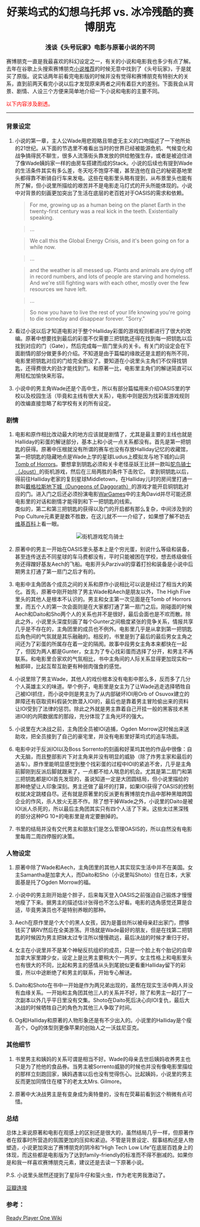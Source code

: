 <h1 align="center"> 好莱坞式的幻想乌托邦 vs. 冰冷残酷的赛博朋克 </h1>
<h3 align="center"> 浅谈《头号玩家》电影与原著小说的不同 </h3>

赛博朋克一直是我最喜欢的科幻设定之一，有关的小说和电影我也多少有点了解。去年在谷歌上头搜索赛博朋克[小说推荐](https://www.cyberpunks.com/five-cyberpunk-books-youve-gotta-read/)的时候无意中找到了《头号玩家》，于是就买了原版。说实话两年前看完电影版的时候并没有觉得和赛博朋克有特别大的关系，直到前两天看完小说以后才发现原来两者之间有着巨大的差别。下面我会从背景、剧情、人设三个方便来简单地介绍一下小说和电影的主要不同。

<span style="color:red">以下内容涉及剧透。</span>

---

### 背景设定
1. 小说的第一章，主人公Wade用悲观略且带虚无主义的口吻描述了一下他所处的21世纪。从下面的节选里不难看出当时的世界已经被能源危机、气候变化和战争搞得民不聊生，很多人流落街头靠发放的供给勉强生存，或者是被迫住进了像Wade姨妈家一样的由房车搭建而成的Stack。小说的后续也有提到Wade的生活条件其实有多么差，冬天吃不饱穿不暖，甚至连他在自己的秘密基地里头都得靠不断骑自行车来发电。这些在电影里头略有提到，从布景里头也能有所了解，但小说里所描绘的艰苦并不是电影走马灯式的开头所能体现的。小说中对背景的刻画更加突出了生活在底层的老百姓对于OASIS的需求和依赖。
   > For me, growing up as a human being on the planet Earth in the twenty-first century was a real kick in the teeth. Existentially speaking.
   
   > ... 

   > We call this the Global Energy Crisis, and it's been going on for a while now.

   > ...

   > and the weather is all messed up. Plants and animals are dying off in record numbers, and lots of people are starving and homeless. And we're still fighting wars with each other, mostly over the few resources we have left.

   > ...

   > So now you have to live the rest of your life knowing you're going to die someday and disappear forever.
   "Sorry."


2. 看过小说以后才知道电影对于整个Halliday彩蛋的游戏规则都进行了很大的改编。原著中想要找到最后的彩蛋不仅需要三把钥匙还得在找到每一把钥匙以后找到对应的门（Gate），然后完成每一扇门里头的关卡。有关门的设定会在下面剧情的部分做更多的介绍。不知道是由于篇幅的缘故还是主题的有所不同，电影里把钥匙对应的门给完全删没了。要知道在小说里头主角们不仅得找钥匙，还得费很大的劲才能找到门。和原著一比，电影里主角们的解谜简直可以用轻松加愉快来形容。


3. 小说中的男主角Wade还是个高中生，所以有部分篇幅用来介绍OASIS里的学校以及校园生活（毕竟和主线有很大关系），电影中则是因为找彩蛋游戏规则的改编直接忽略了和学校有关的所有设定。


### 剧情
1. 电影和原作相比改动最大的地方应该就是剧情了，尤其是最主要的主线也就是Halliday的彩蛋的解谜部分，基本上和小说一点关系都没有。首先是第一把钥匙的获得。原著中压根就没有所谓的赛车也没有存放Halliday记忆的收藏馆，第一把钥匙的隐藏地点是Wade上学的星球Ludus上模拟龙与地下城的山洞[Tomb of Horrors](https://en.wikipedia.org/wiki/Tomb_of_Horrors)。要想拿到钥匙必须和关卡老怪巫妖王比拼一款叫[鸵鸟骑士（Joust）](https://en.wikipedia.org/wiki/Joust_(video_game))的街机游戏，然后在三局两胜的条件下击败它。
拿到铜钥匙以后，得前往Halliday老家的复刻星球Middletown，在Halliday儿时的房间里打通一款叫[戴格拉斯地下城（Dungeons of Daggorath）](https://en.wikipedia.org/wiki/Dungeons_of_Daggorath)的游戏才能开启铜钥匙对应的门。进入门之后还必须扮演电影[WarGames](https://en.wikipedia.org/wiki/WarGames)中的主角David并尽可能还原电影里的对话和剧情才能得到和下一把钥匙的线索。</br>
类似的，第二和第三把钥匙的获得以及门的开启都有那么复杂，中间涉及到的Pop Culture元素更是数不胜数，在这儿就不一一介绍了，如果想了解不妨去[维基百科](https://en.wikipedia.org/wiki/Ready_Player_One)上看一眼。

<p align="center">
  <img src="/siyuans-hub/contents/posts/ready-player-one/joust.jpeg" alt="街机游戏鸵鸟骑士" />
</p>



2. 原著中的男主一开始在OASIS里头基本上是个穷光蛋，别说什么等级和装备，甚至连传送去不同星球的车马费都没有，平时只能被困在学校，想去练级做任务还得蹭好基友Aech的飞船。电影开头Parzival的穿着打扮和装备是小说中后期男主打通了第一扇门之后才有的。


3. 电影中主角团各个成员之间的关系和原作小说相比可以说是经过了相当大的美化。首先，原著中刚开始除了男主Wade和Aech是朋友以外，The High Five里头的其他人是根本不认识的。男主和女主第一次见面是在Tomb of Horrors里，而五个人的第一次会面则是在大家都打通了第一扇门之后。刚碰面的时候Aech和Daito和Sho两个人的关系也并不是很好，最后会面也是不欢而散。除此之外，小说里头深度刻画了每个Gunter之间极度紧张的竞争关系，情报共享几乎是不存在的，主角团里的成员也不例外。电影里几乎是从拿到第一把钥匙后角色间的气氛就是其乐融融的。相反的，书里是到了最后的最后男女主角之间还为了彩蛋的所属存在着一定的隔阂。故事中段男女主角本来都快在一起了，但因为两人都是Gunter，女主为了专心找彩蛋而选择了分开，和男主不再联系。和电影里合家欢的气氛相比，书中主角间的人际关系显得更加现实和一触即碎，比起互帮互助更有种弱肉强食的感觉。


4. 小说里除了男主Wade，其他人的戏份根本没有电影中那么多，反而多了几分个人英雄主义的味道。举个例子，电影里是女主为了让Wade逃走选择牺牲自己被IOI抓住，而小说中则是男主为了从内部破坏IOI用Orb of Osuvox建立的屏障还有窃取资料假装欠款潜入IOI的，最后也是靠着男主冒险偷出来的资料让IOI受到了法律的惩罚。除此之外就是男主靠着自己开挂一般的黑客技术黑进IOI的内网数据库的那段，充分体现了主角光环的强大。


5. 小说里在大决战之前，主角团全员被IOI追捕，Ogden Morrow这时候出来送助攻，把全员接到了自己的豪宅里，并没有电影里好莱坞式的追车场面。


6. 电影中对于反派IOI以及Boss Sorrento的刻画和好莱坞其他的作品中很像：自大无脑，而且整部影片下对主角来并没有明显的威胁（除了炸男主家和最后的追车）。原作里能明显感觉到整个找彩蛋的过程中IOI的紧追不舍，几乎是主角前脚刚到反派后脚就跟来了，一点都不给人喘息的机会。尤其是第二扇门和第三把钥匙都是IOI首先发现的，虽说知道一定是大团圆结局，但小说里描绘的那种绝望让人印象深刻。男主还做了最坏的打算，如果IOI获得了OASIS的控制权就决定跳楼自尽。还有就是原著里的反派更有赛博朋克作品中那种黑暗跨国企业的作风，杀人放火无恶不作。除了想干掉Wade之外，小说里的Daito是被IOI派人杀死的，所以最后主角团其实只有四个人活了下来。这些太过黑深残的部分这种PG 10+的电影里是肯定要删掉的。


7. 书里的结局并没有交代男主和朋友们是怎么管理OASIS的，所以自然没有电影里每周二周四停服的决策。

### 人物设定
1. 原著中除了Wade和Aech，主角团里的其他人其实现实生活中并不在美国。女主Samantha是加拿大人，而Daito和Sho（小说里叫Shoto）住在日本，大家面基是托了Ogden Morrow的福。


2. 小说中的男主刚开始是个胖子，后来每天登入OASIS之前强迫自己锻炼才慢慢地瘦了下来。据男主的描述估计张得也不怎么好看。电影的选角感觉还算是合适，毕竟男演员也不是特别养眼的那种。


3. Aech在原作里是个大个的黑人女孩，因为是蕾丝所以被母亲赶出家门，攒够钱买了辆RV然后在全美游荡。开场就是Wade最好的朋友，但是在找第二把钥匙的时候因为男主把妹太过专注所以慢慢疏远，最后决战的时候才重归于好。


4. 女主在小说里并不是某个神秘反抗组织的成员，只是一个脸上有个胎记的自卑加拿大家里蹲少女，设定上是比男主要稍大个一两岁。女主性格上和电影里头也有很大的不同，比起和男主的感情从头到尾貌似更看重Halliday留下的彩蛋，所以中途断绝了和男主的联系，开始专心解谜。


5. Daito和Shoto在书中一开始是作为两兄弟出现的，虽然在现实生活中两人并没有血缘关系。一开始和主角团其他三人的关系并不好，除了和男主一起打了一次副本以外几乎平日里没有交集。Shoto在Daito死后决心向IOI复仇，最后大决战的时候牺牲自己的角色为其他三人争取了时间。


6. Og和Halliday和原著的人物形象还是有不少出入的。小说里的Halliday是个瘦高个，Og的体型则更像苹果的创始人之一沃兹尼亚克。



### 其他细节
1. 书里男主和姨妈的关系可谓是相当不好。Wade的母亲去世后姨妈收养男主也只是为了抢他的食品券。当男主被Sorrento威胁的时候也并没有像电影里描绘的那样立刻跑回家，姨妈遇害以后也没有觉得伤心。比起姨妈，小说里的男主反而更加同情住在楼下的老太太Mrs. Gilmore。

2. 原著中大决战男主是有变身成为奥特曼的，没有在荧幕前看到这个稍微有点可惜。


### 总结
总体上来说原著和电影在观感上的区别还是很大的，虽然结局几乎一样，但原著作者在叙事时所营造的氛围更加的压抑和紧迫。不管是背景设定、叙事结构还是人物塑造，小说更加突出了赛博朋克的阴冷和”High Tech Low Life“在底层百姓身上的体现，而这些都是电影版为了达到family-friendly的标准而不得不删减的。如果你是和我一样喜欢赛博朋克元素，建议还是去读一下原著小说。


P.S. 小说里头居然还提到了星际牛仔和萤火虫，作为老宅男我激动了。

[豆瓣连接](https://movie.douban.com/review/12748043/)

### 参考：
[Ready Player One Wiki](https://readyplayerone.fandom.com/wiki/)